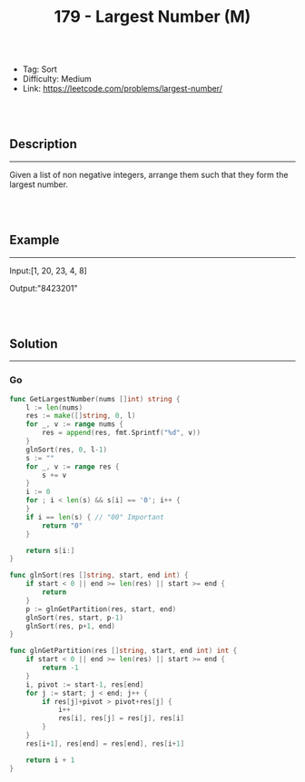 # <center>179 - Largest Number (M)</center> 



<br></br>

* Tag: Sort
* Difficulty: Medium
* Link: https://leetcode.com/problems/largest-number/

<br></br>



## Description
----
Given a list of non negative integers, arrange them such that they form the largest number.

<br></br>



## Example
----
Input:[1, 20, 23, 4, 8]

Output:"8423201"

<br></br>



## Solution
----
### Go
```go
func GetLargestNumber(nums []int) string {
	l := len(nums)
	res := make([]string, 0, l)
	for _, v := range nums {
		res = append(res, fmt.Sprintf("%d", v))
	}
	glnSort(res, 0, l-1)
	s := ""
	for _, v := range res {
		s += v
	}
	i := 0
	for ; i < len(s) && s[i] == '0'; i++ {
	}
	if i == len(s) { // "00" Important
		return "0"
	}

	return s[i:]
}

func glnSort(res []string, start, end int) {
	if start < 0 || end >= len(res) || start >= end {
		return
	}
	p := glnGetPartition(res, start, end)
	glnSort(res, start, p-1)
	glnSort(res, p+1, end)
}

func glnGetPartition(res []string, start, end int) int {
	if start < 0 || end >= len(res) || start >= end {
		return -1
	}
	i, pivot := start-1, res[end]
	for j := start; j < end; j++ {
		if res[j]+pivot > pivot+res[j] {
			i++
			res[i], res[j] = res[j], res[i]
		}
	}
	res[i+1], res[end] = res[end], res[i+1]

	return i + 1
}

```

<br>
